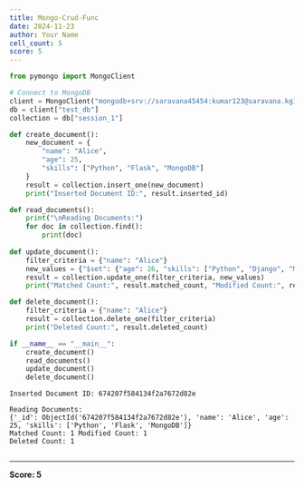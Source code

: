 ```yaml
---
title: Mongo-Crud-Func
date: 2024-11-23
author: Your Name
cell_count: 5
score: 5
---
```


```python
from pymongo import MongoClient
```


```python
# Connect to MongoDB
client = MongoClient("mongodb+srv://saravana45454:kumar123@saravana.kg1trkw.mongodb.net")
db = client["test_db"] 
collection = db["session_1"]
```


```python
def create_document():
    new_document = {
        "name": "Alice",
        "age": 25,
        "skills": ["Python", "Flask", "MongoDB"]
    }
    result = collection.insert_one(new_document)
    print("Inserted Document ID:", result.inserted_id)

def read_documents():
    print("\nReading Documents:")
    for doc in collection.find():
        print(doc)
        
def update_document():
    filter_criteria = {"name": "Alice"}
    new_values = {"$set": {"age": 26, "skills": ["Python", "Django", "MongoDB"]}}
    result = collection.update_one(filter_criteria, new_values)
    print("Matched Count:", result.matched_count, "Modified Count:", result.modified_count)

def delete_document():
    filter_criteria = {"name": "Alice"}
    result = collection.delete_one(filter_criteria)
    print("Deleted Count:", result.deleted_count)
```


```python
if __name__ == "__main__":
    create_document() 
    read_documents() 
    update_document()
    delete_document() 
```

    Inserted Document ID: 674207f584134f2a7672d82e
    
    Reading Documents:
    {'_id': ObjectId('674207f584134f2a7672d82e'), 'name': 'Alice', 'age': 25, 'skills': ['Python', 'Flask', 'MongoDB']}
    Matched Count: 1 Modified Count: 1
    Deleted Count: 1



```python

```


---
**Score: 5**
